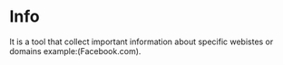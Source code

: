 # Info
It is a tool that collect important information about specific webistes or domains example:(Facebook.com).
